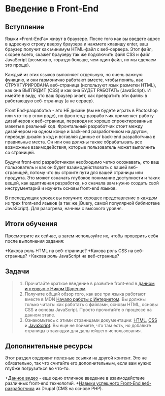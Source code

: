 # Введение в Front-End

## Вступление

Языки «Front-End'a» живут в браузере. После того как вы введете адрес в адресную строку вверху браузера и нажмете клавишу enter, ваш браузер получит как минимум HTML-файл с веб-сервера. Этот файл, скорее всего, скажет браузеру так же подключить файл CSS и файл JavaScript (возможно, гораздо больше, чем один файл, но мы сделаем это проще).

Каждый из этих языков выполняет отдельную, но очень важную функцию, и они гармонично работают вместе, чтобы понять, как СТРУКТУРИРОВАНА веб-страница (используют язык разметки HTML), как она ВЫГЛЯДИТ (CSS) и как она БУДЕТ РАБОТАТЬ (JavaScript). И имейте в виду, что ваш браузер знает, как превратить эти файлы в работающую веб-страницу (а не сервер).

Front End-разработка - это НЕ дизайн (вы не будете играть в Photoshop или что-то в этом роде), но фронтенд-разработчик применяет работу дизайнеров к веб-странице, переводя их хорошо спроектированные макеты в реальный код. Фронтальный разработчик стоит между дизайнером на одном конце и back-end разработчиком на другом, переводя дизайн в код и вставляя данные от back-end разработчика в правильные места. Он или она должны также обрабатывать все возможные взаимодействия, которые пользователь может выполнить со страницей.

Будучи front-end разработчиком необходимо четко осознавать, кто ваш пользователь и как он будет взаимодействовать с вашей веб-страницей, потому что вы строите пути для вашей страницы или продукта. Это может означать глубокое понимание доступности и таких вещей, как адаптивная разработка, но сначала вам нужно создать свой инструментарий и изучить основы front-end языков.

В последующих уроках вы получите хорошее представление о каждом из трех front-end языков (а так же jQuery, самой популярной библиотеке JavaScript). Для разогрева, начнем с высокого уровня.

## Итоги обучения

Просмотрите их сейчас, а затем используйте их, чтобы проверить себя после выполнения задания:

+Какова роль HTML на веб-странице?
+Какова роль CSS на веб-странице?
+Какова роль JavaScript на веб-странице?

## Задачи

> 1. Прочитайте краткое введение в развитие front-end в [данном интервью с Ником Шаденом](https://generalassemb.ly/blog/what-is-front-end-web-development)
> 2. Получите общий обзор того, как все три языка работают вместе в MDN [Начало работы с Интернетом](https://developer.mozilla.org/ru/docs/Learn/Getting_started_with_the_web). Вы должны только читать: как работать с файлами, основы HTML, основы CSS и основы JavaScript. Просто прочитайте о процессе на данном этапе.
> 3. Ознакомьтесь с этими страницами документации: [HTML](https://developer.mozilla.org/ru/docs/Web/HTML/Element), [CSS](https://developer.mozilla.org/ru/docs/Web/CSS/Reference#Keyword_index) и [JavaScript](https://developer.mozilla.org/ru/docs/Web/JavaScript/Reference). Вы еще не поймете, что там есть, но добавьте страницы в закладки для дальнейшего использования.

## Дополнительные ресурсы

Этот раздел содержит полезные ссылки на другой контент. Это не обязательно, так что считайте его дополнительным, если вам нужно глубже погрузиться во что-то.

+[Данное видео](https://www.youtube.com/watch?v=BANChTkxYYY&list=PLwqG3V3cExWpCgHOcLEKg6z-InpjHr7MB) - еще одно отличное введение в взаимодействие различных front-end технологий.
+[Навыки успешного Front-End веб-разработчика](https://web.archive.org/web/20151110193658/https://www.drupal.org/node/1245650) из Drupal (CMS на основе PHP).